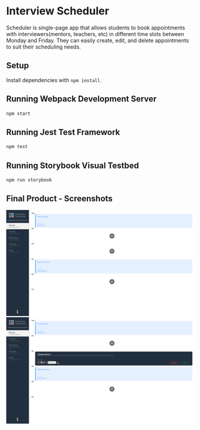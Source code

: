 # Interview Scheduler

Scheduler is single-page app that allows students to book appointments with interviewers(mentors, teachers, etc) in different time slots between Monday and Friday. They can easily create, edit, and delete appointments to suit their scheduling needs.

## Setup

Install dependencies with `npm install`.

## Running Webpack Development Server

```sh
npm start
```

## Running Jest Test Framework

```sh
npm test
```

## Running Storybook Visual Testbed

```sh
npm run storybook
```

## Final Product - Screenshots

!["Scheduler"](https://github.com/davemgj84/scheduler/blob/master/public/docs/Scheduler-Monday.png?raw=true)
!["Create new appointment"](https://github.com/davemgj84/scheduler/blob/master/public/docs/Create-Appointment.png?raw=true)
